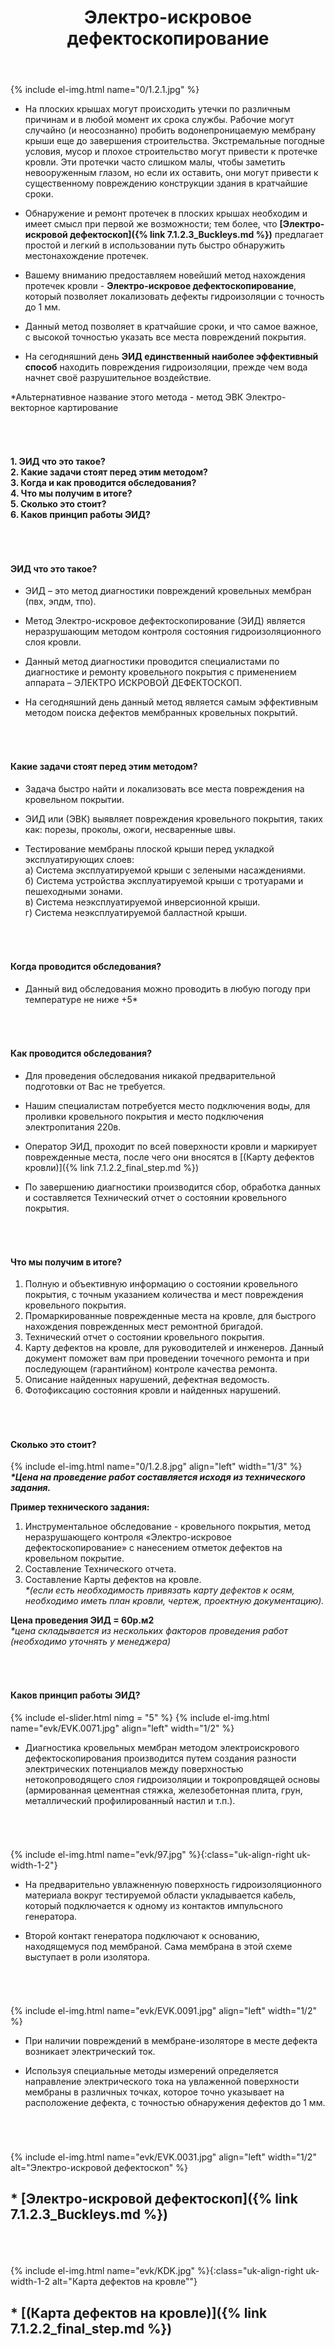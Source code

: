 ﻿---
title: Электро-искровое дефектоскопирование
cat: 7
main: false
submenu: false
layout: buffer
permalink: /электро-векторное-картирование
---
{% include el-img.html name="0/1.2.1.jpg"  %} 

* На плоских крышах могут происходить утечки по различным причинам и в любой момент их срока службы. Рабочие могут случайно (и неосознанно) пробить водонепроницаемую мембрану крыши еще до завершения строительства. Экстремальные погодные условия, мусор и плохое строительство могут привести к протечке кровли. Эти протечки часто слишком малы, чтобы заметить невооруженным глазом, но если их оставить, они могут привести к существенному повреждению конструкции здания в кратчайшие сроки.  

* Обнаружение и ремонт протечек в плоских крышах необходим и имеет смысл при первой же возможности; 
тем более, что __[Электро-искровой дефектоскоп]({% link 7.1.2.3_Buckleys.md %})__ предлагает простой и легкий в использовании путь быстро обнаружить местонахождение протечек. 

* Вашему вниманию предоставляем новейший метод нахождения протечек кровли - __Электро-искровое дефектоскопирование__, который позволяет локализовать дефекты гидроизоляции с точность до 1 мм.    
* Данный метод позволяет в кратчайшие сроки, и что самое важное, с высокой точностью указать все места повреждений покрытия.     
* На сегодняшний день __ЭИД единственный наиболее эффективный способ__ находить повреждения гидроизоляции, прежде чем вода начнет своё разрушительное воздействие.
 
*Альтернативное название этого метода - метод ЭВК Электро-векторное картирование  
###### &nbsp;
__1.	ЭИД что это такое?__  
__2.	Какие задачи стоят перед этим методом?__  
__3.	Когда и как проводится обследования?__  
__4.	Что мы получим в итоге?__  
__5.	Сколько это стоит?__  
__6.	Каков принцип работы ЭИД?__  
###### &nbsp;
#### __ЭИД что это такое?__  

* ЭИД – это метод диагностики повреждений кровельных мембран (пвх, эпдм, тпо).  

* Метод Электро-искровое дефектоскопирование (ЭИД) является неразрушающим методом контроля состояния гидроизоляционного слоя кровли.  

* Данный метод диагностики проводится специалистами по диагностике и ремонту кровельного покрытия с применением аппарата – ЭЛЕКТРО ИСКРОВОЙ ДЕФЕКТОСКОП.   

* На сегодняшний день данный метод является самым эффективным методом поиска дефектов мембранных кровельных покрытий.  
###### &nbsp;

#### __Какие задачи стоят перед этим методом?__

* Задача быстро найти и локализовать все места повреждения на кровельном покрытии.

* ЭИД или (ЭВК) выявляет повреждения кровельного покрытия, таких как: порезы, проколы, ожоги, несваренные швы.

* Тестирование мембраны плоской крыши перед укладкой эксплуатирующих слоев:  
а) Система эксплуатируемой крыши с зелеными насаждениями.  
б) Система устройства эксплуатируемой крыши с тротуарами и пешеходными зонами.  
в) Система неэксплуатируемой инверсионной крыши.  
г) Система неэксплуатируемой балластной крыши.  
###### &nbsp;

#### __Когда проводится обследования?__

* Данный вид обследования можно проводить в любую погоду при температуре не ниже +5*
###### &nbsp;

#### __Как проводится обследования?__

* Для проведения обследования никакой предварительной подготовки от Вас не требуется. 

* Нашим специалистам потребуется место подключения воды, для проливки кровельного покрытия и место подключения электропитания 220в. 

* Оператор ЭИД, проходит по всей поверхности кровли и маркирует поврежденные места, после чего они вносятся в [(Карту дефектов кровли)]({% link 7.1.2.2_final_step.md %})

* По завершению диагностики производится сбор, обработка данных и составляется Технический отчет о состоянии кровельного покрытия. 
###### &nbsp;

#### __Что мы получим в итоге?__

1)	Полную и объективную информацию о состоянии кровельного покрытия, с точным указанием количества и мест повреждения кровельного покрытия.    
2)	Промаркированные поврежденные места на кровле, для быстрого нахождения поврежденных мест ремонтной бригадой.   
3)	Технический отчет о состоянии кровельного покрытия.  
4)	Карту дефектов на кровле, для руководителей и инженеров. Данный документ поможет вам при проведении точечного ремонта и при последующем (гарантийном) контроле качества ремонта.    
5)	Описание найденных нарушений, дефектная ведомость.    
6)	Фотофиксацию состояния кровли и найденных нарушений.  
###### &nbsp;

#### __Сколько это стоит?__
{% include el-img.html name="0/1.2.8.jpg" align="left" width="1/3" %}
___*Цена на проведение работ составляется исходя из технического задания.___

__Пример технического задания:__

1)	Инструментальное обследование - кровельного покрытия, метод неразрушающего контроля «Электро-искровое дефектоскопирование» с нанесением отметок дефектов на кровельном покрытие.  
2)	Составление Технического отчета.  
3)	Составление Карты дефектов на кровле.   
_*(если есть необходимость привязать карту дефектов к осям, необходимо иметь план кровли, чертеж, проектную документацию)._

__Цена проведения ЭИД = 60р.м2__  
_*цена складывается из нескольких факторов проведения работ (необходимо уточнять у менеджера)_
###### &nbsp;

#### __Каков принцип работы ЭИД?__
{% include el-slider.html  nimg = "5" %}
{% include el-img.html name="evk/EVK.0071.jpg" align="left" width="1/2" %}
* Диагностика кровельных мембран методом электроискрового дефектоскопирования производится путем создания разности электрических потенциалов между поверхностью нетокопроводящего слоя гидроизоляции и токропровдящей основы (армированная цементная стяжка, железобетонная плита, грун, металлический профилированный настил и т.п.).
###### &nbsp;
{% include el-img.html name="evk/97.jpg"  %}{:class="uk-align-right uk-width-1-2"}
* На предварительно увлажненную поверхность гидроизоляционного материала вокруг тестируемой области укладывается кабель, который подключается к одному из контактов импульсного генератора.  

* Второй контакт генератора подключают к основанию, находящемуся под мембраной. Сама мембрана в этой схеме выступает в роли изолятора.

###### &nbsp;
{% include el-img.html name="evk/EVK.0091.jpg" align="left" width="1/2" %}
* При наличии повреждений в мембране-изоляторе в месте дефекта возникает электрический ток. 

* Используя специальные методы измерений определяется направление электрического тока на увлаженной поверхности мембраны в различных точках, которое точно указывает на расположение дефекта, с точностью обнаружения дефектов до 1 мм.
###### &nbsp;

{% include el-img.html name="evk/EVK.0031.jpg" align="left" width="1/2" alt="Электро-искровой дефектоскоп" %}
 
## * **[Электро-искровой дефектоскоп]({% link 7.1.2.3_Buckleys.md %})**  
###### &nbsp;
{% include el-img.html name="evk/KDK.jpg"  %}{:class="uk-align-right uk-width-1-2 alt="Карта дефектов на кровле""}
## * **[(Карта дефектов на кровле)]({% link 7.1.2.2_final_step.md %})**  






###### &nbsp;  
